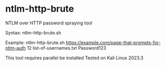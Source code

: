 # ntlm-http-brute
NTLM over HTTP password spraying tool

Syntax:
ntlm-http-brute.sh <URL> <threads> <username-input-file> <password>

Example:
ntlm-http-brute.sh https://example.com/page-that-prompts-for-ntlm-auth 12 list-of-usernames.txt Password123

This tool requires parallel be installed 
Tested on Kali Linux 2023.3
